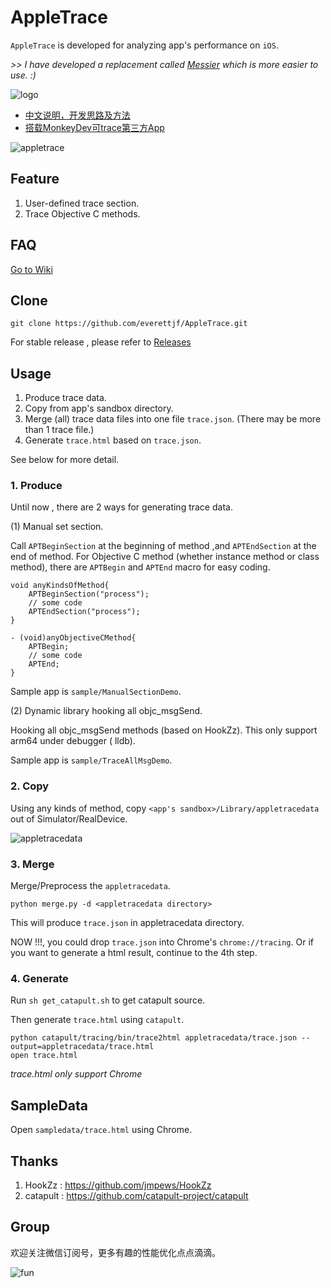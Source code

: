 # AppleTrace

`AppleTrace` is developed for analyzing app's performance on `iOS`.

*>> I have developed a replacement called [Messier](https://messier.app/) which is more easier to use. :)*

![logo](/image/appletrace-small.png)

- [中文说明，开发思路及方法](http://everettjf.github.io/2017/09/21/appletrace/)
- [搭载MonkeyDev可trace第三方App](http://everettjf.github.io/2017/10/12/appletrace-dancewith-monkeydev/)

![appletrace](https://everettjf.github.io/stuff/appletrace/appletrace.gif)



## Feature

1. User-defined trace section.
2. Trace Objective C methods.

## FAQ

[Go to Wiki](https://github.com/everettjf/AppleTrace/wiki)

## Clone

```
git clone https://github.com/everettjf/AppleTrace.git
```

For stable release , please refer to [Releases](https://github.com/everettjf/AppleTrace/releases)

## Usage

1. Produce trace data.
2. Copy from app's sandbox directory.
3. Merge (all) trace data files into one file `trace.json`. (There may be more than 1 trace file.)
4. Generate `trace.html` based on `trace.json`.

See below for more detail.

### 1. Produce


Until now , there are 2 ways for generating trace data.

(1) Manual set section.

Call `APTBeginSection` at the beginning of method ,and `APTEndSection` at the end of method. For Objective C method (whether instance method or class method), there are `APTBegin` and `APTEnd` macro for easy coding.
	
```
void anyKindsOfMethod{
    APTBeginSection("process");
    // some code
    APTEndSection("process");
}

- (void)anyObjectiveCMethod{
    APTBegin;
    // some code
    APTEnd;
}
```
	
Sample app is `sample/ManualSectionDemo`.
	
(2) Dynamic library hooking all objc_msgSend.

Hooking all objc_msgSend methods (based on HookZz). This only support arm64 under debugger ( lldb).

Sample app is `sample/TraceAllMsgDemo`.

### 2. Copy

Using any kinds of method, copy `<app's sandbox>/Library/appletracedata` out of Simulator/RealDevice.

![appletracedata](image/appletracedata.png)


### 3. Merge

Merge/Preprocess the `appletracedata`.

```
python merge.py -d <appletracedata directory>
```

This will produce `trace.json` in appletracedata directory.

NOW !!!, you could drop `trace.json` into Chrome's `chrome://tracing`. Or if you want to generate a html result, continue to the 4th step.

### 4. Generate

Run `sh get_catapult.sh` to get catapult source.

Then generate `trace.html` using `catapult`.

```
python catapult/tracing/bin/trace2html appletracedata/trace.json --output=appletracedata/trace.html
open trace.html
```

*trace.html only support Chrome*

## SampleData

Open `sampledata/trace.html` using Chrome.

## Thanks

1. HookZz : https://github.com/jmpews/HookZz
2. catapult : https://github.com/catapult-project/catapult

## Group

欢迎关注微信订阅号，更多有趣的性能优化点点滴滴。

![fun](https://everettjf.github.io/images/fun.jpg)


